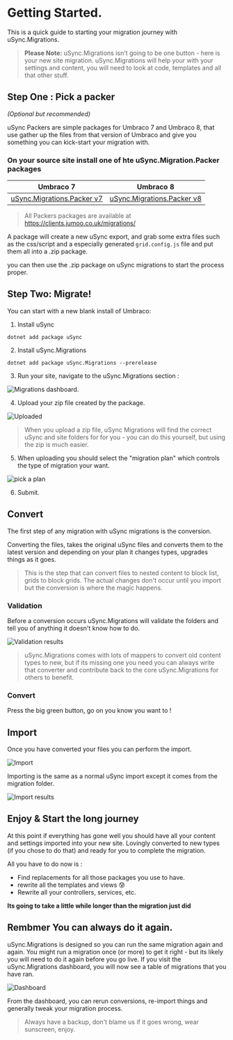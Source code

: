 # Getting Started.

This is a quick guide to starting your migration journey with uSync.Migrations. 

> **Please Note:** uSync.Migrations isn't going to be one button - here is your new site migration. uSync.Migrations will help your with your settings and content, you will need to look at code, templates and all that other stuff. 


## Step One : Pick a packer 
*(Optional but recommended)*

uSync Packers are simple packages for Umbraco 7 and Umbraco 8, that use gather up the files from that version of Umbraco and give you something you can kick-start your migration with. 

### On your source site install one of hte uSync.Migration.Packer packages

| Umbraco 7 | Umbraco 8
| - | -
| [uSync.Migrations.Packer v7](https://clients.jumoo.co.uk/migrations/uSync.Migrations.Packer_7.0.1.zip) | [uSync.Migrations.Packer v8](https://clients.jumoo.co.uk/migrations/uSync.Migrations.Packer_8.0.0.zip)

> All Packers packages are available at https://clients.jumoo.co.uk/migrations/


A package will create a new uSync export, and grab some extra files such as the css/script and a especially generated `grid.config.js` file and put them all into a .zip package. 

you can then use the .zip package on uSync migrations to start the process proper.

## Step Two: Migrate! 

You can start with a new blank install of Umbraco:

1. Install uSync

```
dotnet add package uSync
```

2. Install uSync.Migrations

```
dotnet add package uSync.Migrations --prerelease
```

3. Run your site, navigate to the uSync.Migrations section : 

![Migrations dashboard.](assets/migrations-new.png)

4. Upload your zip file created by the package. 

![Uploaded](assets/migrations-upload.png)

> When you upload a zip file, uSync Migrations will find the correct uSync and site folders for for you - you can do this yourself, but using the zip is much easier. 

5. When uploading you should select the "migration plan" which controls the type of migration your want. 

![pick a plan](assets/migrations-pickplan.png)

6. Submit.

## Convert 

The first step of any migration with uSync migrations is the conversion.

Converting the files, takes the original uSync files and converts them to the latest version and depending on your plan it changes types, upgrades things as it goes. 

> This is the step that can convert files to nested content to block list, grids to block grids. The actual changes don't occur until you import but the conversion is where the magic happens. 

### Validation
Before a conversion occurs uSync.Migrations will validate the folders and tell you of anything it doesn't know how to do. 

![Validation results](assets/migrations-validate.png)

> uSync.Migrations comes with lots of mappers to convert old content types to new, but if its missing one you need you can always write that converter and contribute back to the core uSync.Migrations for others to benefit.

### Convert

Press the big green button, go on you know you want to !

## Import

Once you have converted your files you can perform the import. 

![Import](assets/migrations-import.png)

Importing is the same as a normal uSync import except it comes from the migration folder.

![Import results](assets/migrations-import-results.png)

## Enjoy & Start the long journey

At this point if everything has gone well you should have all your content and settings imported into your new site. Lovingly converted to new types (if you chose to do that) and ready for you to complete the migration.

All you have to do now is : 
- Find replacements for all those packages you use to have.
- rewrite all the templates and views 😰
- Rewrite all your controllers, services, etc.

**Its going to take a little while longer than the migration just did**

## Rembmer You can always do it again.

uSync.Migrations is designed so you can run the same migration again and again. You might run a migration once (or more) to get it right - but its likely you will need to do it again before you go live. If you visit the uSync.Migrations dashboard, you will now see a table of migrations that you have ran. 

![Dashboard](assets/migrations-dashboard.png)

From the dashboard, you can rerun conversions, re-import things and generally tweak your migration process.


> Always have a backup, don't blame us if it goes wrong, wear sunscreen, enjoy. 